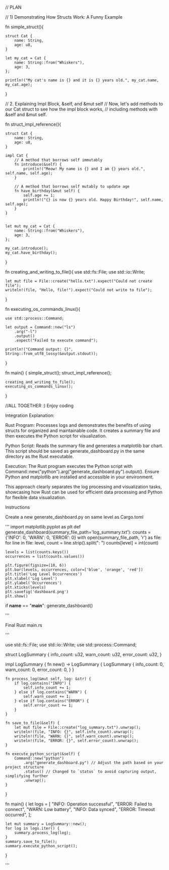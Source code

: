 

// PLAN

// 1) Demonstrating How Structs Work: A Funny Example

fn simple_struct(){

    struct Cat {
        name: String,
        age: u8,
    }

    let my_cat = Cat {
        name: String::from("Whiskers"),
        age: 3,
    };

    println!("My cat's name is {} and it is {} years old.", my_cat.name, my_cat.age);

}

// 2. Explaining Impl Block, &self, and &mut self
// Now, let's add methods to our Cat struct to see how the impl block works, 
// including methods with &self and &mut self.

fn struct_impl_reference(){

    struct Cat {
        name: String,
        age: u8,
    }
    
    impl Cat {
        // A method that borrows self immutably
        fn introduce(&self) {
            println!("Meow! My name is {} and I am {} years old.", self.name, self.age);
        }
    
        // A method that borrows self mutably to update age
        fn have_birthday(&mut self) {
            self.age += 1;
            println!("{} is now {} years old. Happy Birthday!", self.name, self.age);
        }
    }
    
    
    let mut my_cat = Cat {
        name: String::from("Whiskers"),
        age: 3,
    };

    my_cat.introduce();
    my_cat.have_birthday();
    

}


fn creating_and_writing_to_file(){
    use std::fs::File;
    use std::io::Write;

    
    let mut file = File::create("hello.txt").expect("Could not create file");
    writeln!(file, "Hello, file!").expect("Could not write to file");

}

fn executing_os_commands_linux(){

    use std::process::Command;

    let output = Command::new("ls")
        .arg("-l")
        .output()
        .expect("Failed to execute command");

    println!("Command output: {}", String::from_utf8_lossy(&output.stdout));

}


fn main() {
    simple_struct();
    struct_impl_reference();

    creating_and_writing_to_file();
    executing_os_commands_linux();
    
}

//ALL TOGETHER :) Enjoy coding

Integration Explanation:

Rust Program: Processes logs and demonstrates the benefits of using structs for organized and maintainable code. It creates a summary file and then executes the Python script for visualization.

Python Script: Reads the summary file and generates a matplotlib bar chart. This script should be saved as generate_dashboard.py in the same directory as the Rust executable.

Execution: The Rust program executes the Python script with Command::new("python").arg("generate_dashboard.py").output(). Ensure Python and matplotlib are installed and accessible in your environment.

This approach clearly separates the log processing and visualization tasks, showcasing how Rust can be used for efficient data processing and Python for flexible data visualization.

Instructions

Create a new generate_dashboard.py on same level as Cargo.toml


'''
import matplotlib.pyplot as plt
def generate_dashboard(summary_file_path='log_summary.txt'):
    counts = {'INFO': 0, 'WARN': 0, 'ERROR': 0}
    with open(summary_file_path, 'r') as file:
        for line in file:
            level, count = line.strip().split(": ")
            counts[level] = int(count)

    levels = list(counts.keys())
    occurrences = list(counts.values())

    plt.figure(figsize=(10, 6))
    plt.bar(levels, occurrences, color=['blue', 'orange', 'red'])
    plt.title('Log Level Occurrences')
    plt.xlabel('Log Level')
    plt.ylabel('Occurrences')
    plt.xticks(levels)
    plt.savefig('dashboard.png')
    plt.show()

if __name__ == "__main__":
    generate_dashboard()


'''





Final Rust main.rs

'''

use std::fs::File;
use std::io::Write;
use std::process::Command;

struct LogSummary {
    info_count: u32,
    warn_count: u32,
    error_count: u32,
}

impl LogSummary {
    fn new() -> LogSummary {
        LogSummary {
            info_count: 0,
            warn_count: 0,
            error_count: 0,
        }
    }

    fn process_log(&mut self, log: &str) {
        if log.contains("INFO") {
            self.info_count += 1;
        } else if log.contains("WARN") {
            self.warn_count += 1;
        } else if log.contains("ERROR") {
            self.error_count += 1;
        }
    }

    fn save_to_file(&self) {
        let mut file = File::create("log_summary.txt").unwrap();
        writeln!(file, "INFO: {}", self.info_count).unwrap();
        writeln!(file, "WARN: {}", self.warn_count).unwrap();
        writeln!(file, "ERROR: {}", self.error_count).unwrap();
    }

    fn execute_python_script(&self) {
        Command::new("python")
            .arg("generate_dashboard.py") // Adjust the path based on your project structure
            .status() // Changed to `status` to avoid capturing output, simplifying further
            .unwrap();
    }
}

fn main() {
    let logs = [
        "INFO: Operation successful",
        "ERROR: Failed to connect",
        "WARN: Low battery",
        "INFO: Data synced",
        "ERROR: Timeout occurred",
    ];

    let mut summary = LogSummary::new();
    for log in logs.iter() {
        summary.process_log(log);
    }
    summary.save_to_file();
    summary.execute_python_script();
}

'''
